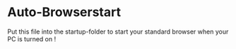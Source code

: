 # Auto-Browserstart
Put this file into the startup-folder to start your standard browser when your PC is turned on !
